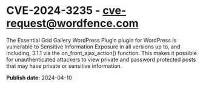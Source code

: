 # CVE-2024-3235 - cve-request@wordfence.com

The Essential Grid Gallery WordPress Plugin plugin for WordPress is vulnerable to Sensitive Information Exposure in all versions up to, and including, 3.1.1 via the on_front_ajax_action() function. This makes it possible for unauthenticated attackers to view private and password protected posts that may have private or sensitive information.

**Publish date:** 2024-04-10
